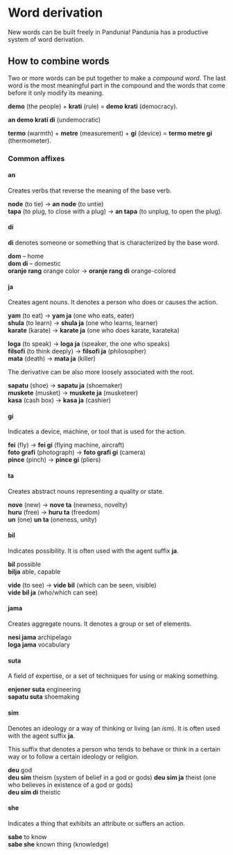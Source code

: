 # Word derivation

New words can be built freely in Pandunia!
Pandunia has a productive system of word derivation.

## How to combine words

Two or more words can be put together to make a _compound word_.
The last word is the most meaningful part in the compound
and the words that come before it only modify its meaning.

**demo**
(the people) +
**krati**
(rule) =
**demo krati**
(democracy).

**an demo krati di**
(undemocratic)

**termo**
(warmth) +
**metre**
(measurement) +
**gi**
(device) =
**termo metre gi**
(thermometer).


### Common affixes

#### an

Creates verbs that reverse the meaning of the base verb.

**node**
(to tie) →
**an node**
(to untie)  
**tapa**
(to plug, to close with a plug) →
**an tapa**
(to unplug, to open the plug).


#### di

**di**
denotes someone or something that is characterized by the base word.

**dom**
– home  
**dom di**
– domestic  
**oranje rang**
orange color
→ **oranje rang di**
orange-colored


#### ja

Creates agent nouns.
It denotes a person who does or causes the action.

**yam**
(to eat) →
**yam ja**
(one who eats, eater)  
**shula**
(to learn) →
**shula ja**
(one who learns, learner)  
**karate**
(karate) →
**karate ja**
(one who does karate, karateka)

**loga**
(to speak) →
**loga ja**
(speaker, the one who speaks)  
**filsofi**
(to think deeply) →
**filsofi ja**
(philosopher)  
**mata**
(death) →
**mata ja**
(killer)

The derivative can be also more loosely associated with the root.

**sapatu**
(shoe) →
**sapatu ja**
(shoemaker)  
**muskete**
(musket) →
**muskete ja**
(musketeer)  
**kasa**
(cash box) →
**kasa ja**
(cashier)


#### gi

Indicates a device, machine, or tool that is used for the action.

**fei**
(fly) →
**fei gi**
(flying machine, aircraft)  
**foto grafi**
(photograph) →
**foto grafi gi**
(camera)  
**pince**
(pinch) →
**pince gi**
(pliers)


#### ta

Creates abstract nouns representing a quality or state.

**nove**
(new) →
**nove ta**
(newness, novelty)  
**huru**
(free) →
**huru ta**
(freedom)  
**un**
(one)
**un ta**
(oneness, unity)


#### bil

Indicates possibility. It is often used with the agent suffix **ja**.

**bil** possible  
**bilja** able, capable

**vide**
(to see) →
**vide bil**
(which can be seen, visible)  
**vide bil ja**
(who/which can see)


#### jama

Creates aggregate nouns.
It denotes a group or set of elements.

**nesi jama** archipelago  
**loga jama** vocabulary  


#### suta

A field of expertise, or a set of techniques for using or making something.

**enjener suta** engineering  
**sapatu suta** shoemaking  


#### sim

Denotes an ideology or a way of thinking or living (an _ism_).
It is often used with the agent suffix **ja**.

This suffix that denotes a person who tends to behave or think in a
certain way or to follow a certain ideology or religion.

**deu** god  
**deu sim** theism (system of belief in a god or gods)
**deu sim ja** theist (one who believes in existence of a god or gods)  
**deu sim di** theistic  


#### she

Indicates a thing that exhibits an attribute or suffers an action.

**sabe** to know  
**sabe she** known thing (knowledge)  

